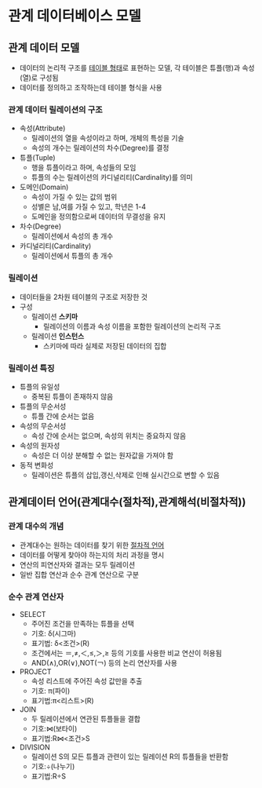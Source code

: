 # 관계 데이터베이스 모델
## 관계 데이터 모델
- 데이터의 논리적 구조를 <u>테이블 형태</u>로 표현하는 모델, 각 테이블은 튜플(행)과 속성(열)로 구성됨
- 데이터를 정의하고 조작하는데 테이블 형식을 사용

### 관계 데이터 릴레이션의 구조
- 속성(Attribute)
  - 릴레이션의 열을 속성이라고 하며, 개체의 특성을 기술
  - 속성의 개수는 릴레이션의 차수(Degree)를 결정
- 튜플(Tuple)
  - 행을 튜플이라고 하며, 속성들의 모임
  - 튜플의 수는 릴레이션의 카디널리티(Cardinality)를 의미
- 도메인(Domain)
  - 속성이 가질 수 있는 값의 범위
  - 성별은 남,여를 가질 수 있고, 학년은 1-4
  - 도메인을 정의함으로써 데이터의 무결성을 유지
- 차수(Degree)
  - 릴레이션에서 속성의 총 개수
- 카디널리티(Cardinality)
  - 릴레이션에서 튜플의 총 개수

### 릴레이션
- 데이터들을 2차원 테이블의 구조로 저장한 것
- 구성
  - 릴레이션 **스키마**
    - 릴레이션의 이름과 속성 이름을 포함한 릴레이션의 논리적 구조
  - 릴레이션 **인스턴스**
    - 스키마에 따라 실제로 저장된 데이터의 집합

### 릴레이션 특징
- 튜플의 유일성
  - 중복된 튜플이 존재하지 않음
- 튜플의 무순서성
  - 튜플 간에 순서는 없음
- 속성의 무순서성
  - 속성 간에 순서는 없으며, 속성의 위치는 중요하지 않음
- 속성의 원자성
  - 속성은 더 이상 분해할 수 없는 원자값을 가져야 함
- 동적 변화성
  - 릴레이션은 튜플의 삽입,갱신,삭제로 인해 실시간으로 변할 수 있음


## 관계데이터 언어(관계대수(**절차적**),관계해석(**비절차적**))
### 관계 대수의 개념
- 관계대수는 원하는 데이터를 찾기 위한 <u>절차적 언어</u>
- 데이터를 어떻게 찾아야 하는지의 처리 과정을 명시
- 연산의 피연산자와 결과는 모두 릴레이션
- 일반 집합 연산과 순수 관계 연산으로 구분

### 순수 관계 연산자
- SELECT
  - 주어진 조건을 만족하는 튜플을 선택
  - 기호: δ(시그마)
  - 표기법: δ<조건>(R)
  - 조건에서는 ＝,≠,＜,≤,＞,≥ 등의 기호를 사용한 비교 연산이 허용됨
  - AND(∧),OR(∨),NOT(￢) 등의 논리 연산자를 사용
- PROJECT
  - 속성 리스트에 주어진 속성 값만을 추출
  - 기호: π(파이)
  - 표기법:π<리스트>(R)
- JOIN
  - 두 릴레이션에서 연관된 튜플들을 결합
  - 기호:⋈(보타이)
  - 표기법:R⋈<조건>S
- DIVISION
  - 릴레이션 S의 모든 튜플과 관련이 있는 릴레이션 R의 튜플들을 반환함
  - 기호:÷(나누기)
  - 표기법:R÷S